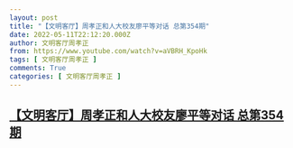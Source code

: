 ```yaml
---
layout: post
title: "【文明客厅】周孝正和人大校友廖平等对话 总第354期"
date: 2022-05-11T22:12:20.000Z
author: 文明客厅周孝正
from: https://www.youtube.com/watch?v=aVBRH_KpoHk
tags: [ 文明客厅周孝正 ]
comments: True
categories: [ 文明客厅周孝正 ]
---
```

<!--1652307140000-->
[【文明客厅】周孝正和人大校友廖平等对话 总第354期](https://www.youtube.com/watch?v=aVBRH_KpoHk)
------

<div>

</div>
